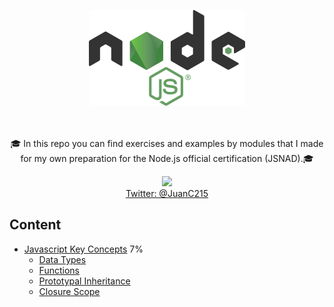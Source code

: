 <p align="center">
  <img src="https://github.com/nodejs/nodejs.dev/raw/master/src/images/nodejslogo.png" width="250" />
  <br /> <br /> <br />
</p>

<p align="center">🎓 In this repo you can find exercises and examples by modules that I made for my own preparation for the Node.js official certification (JSNAD).🎓</p>

<p align="center">
  <a title="MIT License" href="LICENSE.md">
    <img src="https://img.shields.io/github/license/gridsome/gridsome.svg?style=flat-square&label=License&colorB=6cc24a">
  </a>
  <br />
  <a title="Twitter: JuanC215" href="https://twitter.com/JuanC215">
   Twitter: @JuanC215
  </a>
  <br />
</p>

## Content

* [Javascript Key Concepts] 7%
  * [Data Types]
  * [Functions]
  * [Prototypal Inheritance]
  * [Closure Scope]


 [Javascript Key Concepts]: <http://github.com/jsricarde/jsnad-labs/tree/master/es6>
 [Data Types]: <https://github.com/jsricarde/jsnad-labs/tree/master/es6#data-types>
 [Functions]: <https://github.com/jsricarde/jsnad-labs/tree/master/es6#functions>
 [Prototypal Inheritance]: <https://github.com/jsricarde/jsnad-labs/tree/master/es6#prototypal-inheritance-functional>
 [Closure Scope]: <https://github.com/jsricarde/jsnad-labs/tree/master/es6#closure-scope>



